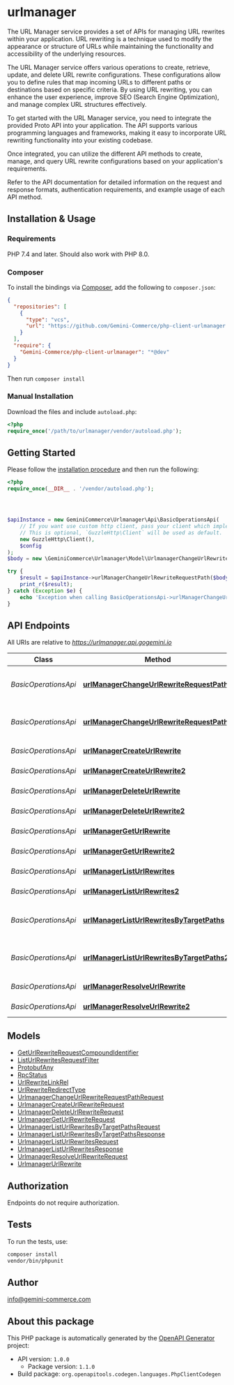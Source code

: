 # urlmanager

The URL Manager service provides a set of APIs for managing URL rewrites within your application. URL rewriting is a technique used to modify the appearance or structure of URLs while maintaining the functionality and accessibility of the underlying resources.

The URL Manager service offers various operations to create, retrieve, update, and delete URL rewrite configurations. These configurations allow you to define rules that map incoming URLs to different paths or destinations based on specific criteria. By using URL rewriting, you can enhance the user experience, improve SEO (Search Engine Optimization), and manage complex URL structures effectively.

To get started with the URL Manager service, you need to integrate the provided Proto API into your application. The API supports various programming languages and frameworks, making it easy to incorporate URL rewriting functionality into your existing codebase.

Once integrated, you can utilize the different API methods to create, manage, and query URL rewrite configurations based on your application's requirements.

Refer to the API documentation for detailed information on the request and response formats, authentication requirements, and example usage of each API method.


## Installation & Usage

### Requirements

PHP 7.4 and later.
Should also work with PHP 8.0.

### Composer

To install the bindings via [Composer](https://getcomposer.org/), add the following to `composer.json`:

```json
{
  "repositories": [
    {
      "type": "vcs",
      "url": "https://github.com/Gemini-Commerce/php-client-urlmanager.git"
    }
  ],
  "require": {
    "Gemini-Commerce/php-client-urlmanager": "*@dev"
  }
}
```

Then run `composer install`

### Manual Installation

Download the files and include `autoload.php`:

```php
<?php
require_once('/path/to/urlmanager/vendor/autoload.php');
```

## Getting Started

Please follow the [installation procedure](#installation--usage) and then run the following:

```php
<?php
require_once(__DIR__ . '/vendor/autoload.php');




$apiInstance = new GeminiCommerce\Urlmanager\Api\BasicOperationsApi(
    // If you want use custom http client, pass your client which implements `GuzzleHttp\ClientInterface`.
    // This is optional, `GuzzleHttp\Client` will be used as default.
    new GuzzleHttp\Client(),
    $config
);
$body = new \GeminiCommerce\Urlmanager\Model\UrlmanagerChangeUrlRewriteRequestPathRequest(); // \GeminiCommerce\Urlmanager\Model\UrlmanagerChangeUrlRewriteRequestPathRequest

try {
    $result = $apiInstance->urlManagerChangeUrlRewriteRequestPath($body);
    print_r($result);
} catch (Exception $e) {
    echo 'Exception when calling BasicOperationsApi->urlManagerChangeUrlRewriteRequestPath: ', $e->getMessage(), PHP_EOL;
}

```

## API Endpoints

All URIs are relative to *https://urlmanager.api.gogemini.io*

Class | Method | HTTP request | Description
------------ | ------------- | ------------- | -------------
*BasicOperationsApi* | [**urlManagerChangeUrlRewriteRequestPath**](docs/Api/BasicOperationsApi.md#urlmanagerchangeurlrewriterequestpath) | **POST** /urlmanager/change_url_rewrite_request_path | Change Url Rewrite Request Path
*BasicOperationsApi* | [**urlManagerChangeUrlRewriteRequestPath2**](docs/Api/BasicOperationsApi.md#urlmanagerchangeurlrewriterequestpath2) | **POST** /urlmanager.UrlManager/ChangeUrlRewriteRequestPath | Change Url Rewrite Request Path
*BasicOperationsApi* | [**urlManagerCreateUrlRewrite**](docs/Api/BasicOperationsApi.md#urlmanagercreateurlrewrite) | **POST** /urlmanager/create_url_rewrite | Create Url Rewrite
*BasicOperationsApi* | [**urlManagerCreateUrlRewrite2**](docs/Api/BasicOperationsApi.md#urlmanagercreateurlrewrite2) | **POST** /urlmanager.UrlManager/CreateUrlRewrite | Create Url Rewrite
*BasicOperationsApi* | [**urlManagerDeleteUrlRewrite**](docs/Api/BasicOperationsApi.md#urlmanagerdeleteurlrewrite) | **POST** /urlmanager/delete_url_rewrite | Delete Url Rewrite
*BasicOperationsApi* | [**urlManagerDeleteUrlRewrite2**](docs/Api/BasicOperationsApi.md#urlmanagerdeleteurlrewrite2) | **POST** /urlmanager.UrlManager/DeleteUrlRewrite | Delete Url Rewrite
*BasicOperationsApi* | [**urlManagerGetUrlRewrite**](docs/Api/BasicOperationsApi.md#urlmanagergeturlrewrite) | **POST** /urlmanager/get_url_rewrite | Get Url Rewrite
*BasicOperationsApi* | [**urlManagerGetUrlRewrite2**](docs/Api/BasicOperationsApi.md#urlmanagergeturlrewrite2) | **POST** /urlmanager.UrlManager/GetUrlRewrite | Get Url Rewrite
*BasicOperationsApi* | [**urlManagerListUrlRewrites**](docs/Api/BasicOperationsApi.md#urlmanagerlisturlrewrites) | **POST** /urlmanager/list_url_rewrites | List Url Rewrites
*BasicOperationsApi* | [**urlManagerListUrlRewrites2**](docs/Api/BasicOperationsApi.md#urlmanagerlisturlrewrites2) | **POST** /urlmanager.UrlManager/ListUrlRewrites | List Url Rewrites
*BasicOperationsApi* | [**urlManagerListUrlRewritesByTargetPaths**](docs/Api/BasicOperationsApi.md#urlmanagerlisturlrewritesbytargetpaths) | **POST** /urlmanager/list_url_rewrites_by_target_paths | List Url Rewrites By Target Paths
*BasicOperationsApi* | [**urlManagerListUrlRewritesByTargetPaths2**](docs/Api/BasicOperationsApi.md#urlmanagerlisturlrewritesbytargetpaths2) | **POST** /urlmanager.UrlManager/ListUrlRewritesByTargetPaths | List Url Rewrites By Target Paths
*BasicOperationsApi* | [**urlManagerResolveUrlRewrite**](docs/Api/BasicOperationsApi.md#urlmanagerresolveurlrewrite) | **POST** /urlmanager/resolve_url_rewrite | Resolve Url Rewrite
*BasicOperationsApi* | [**urlManagerResolveUrlRewrite2**](docs/Api/BasicOperationsApi.md#urlmanagerresolveurlrewrite2) | **POST** /urlmanager.UrlManager/ResolveUrlRewrite | Resolve Url Rewrite

## Models

- [GetUrlRewriteRequestCompoundIdentifier](docs/Model/GetUrlRewriteRequestCompoundIdentifier.md)
- [ListUrlRewritesRequestFilter](docs/Model/ListUrlRewritesRequestFilter.md)
- [ProtobufAny](docs/Model/ProtobufAny.md)
- [RpcStatus](docs/Model/RpcStatus.md)
- [UrlRewriteLinkRel](docs/Model/UrlRewriteLinkRel.md)
- [UrlRewriteRedirectType](docs/Model/UrlRewriteRedirectType.md)
- [UrlmanagerChangeUrlRewriteRequestPathRequest](docs/Model/UrlmanagerChangeUrlRewriteRequestPathRequest.md)
- [UrlmanagerCreateUrlRewriteRequest](docs/Model/UrlmanagerCreateUrlRewriteRequest.md)
- [UrlmanagerDeleteUrlRewriteRequest](docs/Model/UrlmanagerDeleteUrlRewriteRequest.md)
- [UrlmanagerGetUrlRewriteRequest](docs/Model/UrlmanagerGetUrlRewriteRequest.md)
- [UrlmanagerListUrlRewritesByTargetPathsRequest](docs/Model/UrlmanagerListUrlRewritesByTargetPathsRequest.md)
- [UrlmanagerListUrlRewritesByTargetPathsResponse](docs/Model/UrlmanagerListUrlRewritesByTargetPathsResponse.md)
- [UrlmanagerListUrlRewritesRequest](docs/Model/UrlmanagerListUrlRewritesRequest.md)
- [UrlmanagerListUrlRewritesResponse](docs/Model/UrlmanagerListUrlRewritesResponse.md)
- [UrlmanagerResolveUrlRewriteRequest](docs/Model/UrlmanagerResolveUrlRewriteRequest.md)
- [UrlmanagerUrlRewrite](docs/Model/UrlmanagerUrlRewrite.md)

## Authorization
Endpoints do not require authorization.

## Tests

To run the tests, use:

```bash
composer install
vendor/bin/phpunit
```

## Author

info@gemini-commerce.com

## About this package

This PHP package is automatically generated by the [OpenAPI Generator](https://openapi-generator.tech) project:

- API version: `1.0.0`
    - Package version: `1.1.0`
- Build package: `org.openapitools.codegen.languages.PhpClientCodegen`
